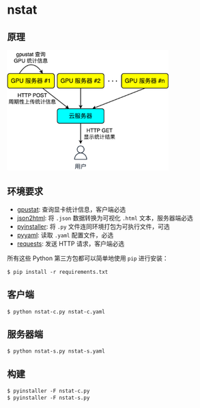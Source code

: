 # nstat

## 原理

<img src="assets/principle.png" width="75%" />

## 环境要求

- [gpustat](https://github.com/wookayin/gpustat): 查询显卡统计信息，客户端必选
- [json2html](https://github.com/softvar/json2html): 将 `.json` 数据转换为可视化 `.html` 文本，服务器端必选
- [pyinstaller](https://pyinstaller.org/): 将 `.py` 文件连同环境打包为可执行文件，可选
- [pyyaml](https://pyyaml.org/): 读取 `.yaml` 配置文件，必选
- [requests](https://requests.readthedocs.io/): 发送 HTTP 请求，客户端必选

所有这些 Python 第三方包都可以简单地使用 `pip` 进行安装：

```shell
$ pip install -r requirements.txt
```

## 客户端

```shell
$ python nstat-c.py nstat-c.yaml
```

## 服务器端

```shell
$ python nstat-s.py nstat-s.yaml
```

## 构建

```shell
$ pyinstaller -F nstat-c.py
$ pyinstaller -F nstat-s.py
```
